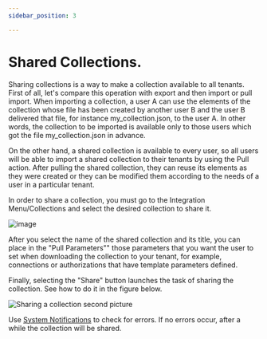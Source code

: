 ```yaml
---
sidebar_position: 3

---
```


# Shared Collections.

Sharing collections is a way to make a collection available to all tenants.
First of all, let's compare this operation with export and then import or pull import. When importing a collection, a user A can use the elements of the collection whose file has been created by another user B and the user B delivered that file, for instance my_collection.json, to the user A. In other words, the collection to be imported is available only to those users which got the file my_collection.json  in advance.

On the other hand, a shared collection is available to every user, so all users will be able to import a shared collection to their tenants by using the Pull action. After pulling the shared collection, they can reuse its elements as they were created or they can be modified them according to the needs of a user in a particular tenant.

In order to share a collection, you must go to the Integration Menu/Collections and select the desired collection to share it. 

![image](https://user-images.githubusercontent.com/54523080/159975735-9192b942-d048-4a7d-bdd9-d4f8e6cbf600.png)

After you select the name of the shared collection and its title, you can place in the "Pull Parameters"" those parameters that you want the user to set when downloading the collection to your tenant, for example, connections or authorizations that have template parameters defined.

Finally, selecting the "Share" button launches the task of sharing the collection. See how to do it in the figure below. 

![Sharing a collection second picture](https://user-images.githubusercontent.com/99367633/159582932-bf113cdd-9eef-4f83-9fde-b1a63b46f77f.png)

Use [System Notifications](integrations/shared_collections.md) to check for errors. If no errors occur, after a while the collection will be shared.